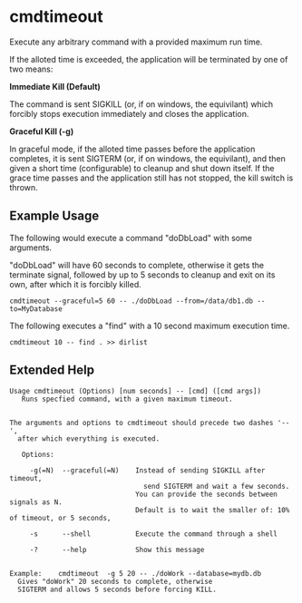 # cmdtimeout
Execute any arbitrary command with a provided maximum run time.

If the alloted time is exceeded, the application will be terminated by one of two means:

**Immediate Kill (Default)**

The command is sent SIGKILL (or, if on windows, the equivilant) which forcibly stops execution immediately and closes the application.

**Graceful Kill (-g)**

In graceful mode, if the alloted time passes before the application completes, it is sent SIGTERM (or, if on windows, the equivilant), and then given a short time (configurable) to cleanup and shut down itself. If the grace time passes and the application still has not stopped, the kill switch is thrown.


Example Usage
-------------

The following would execute a command "doDbLoad" with some arguments.

"doDbLoad" will have 60 seconds to complete, otherwise it gets the terminate signal, followed by up to 5 seconds to cleanup and exit on its own, after which it is forcibly killed.

	cmdtimeout --graceful=5 60 -- ./doDbLoad --from=/data/db1.db --to=MyDatabase


The following executes a "find" with a 10 second maximum execution time.

	cmdtimeout 10 -- find . >> dirlist


Extended Help
-------------

	Usage cmdtimeout (Options) [num seconds] -- [cmd] ([cmd args])
	   Runs specfied command, with a given maximum timeout.


	The arguments and options to cmdtimeout should precede two dashes '--',
	  after which everything is executed.

	   Options:

		 -g(=N)  --graceful(=N)    Instead of sending SIGKILL after timeout,
									 send SIGTERM and wait a few seconds.
								   You can provide the seconds between signals as N.
								   Default is to wait the smaller of: 10% of timeout, or 5 seconds,

		 -s      --shell           Execute the command through a shell

		 -?      --help            Show this message


	Example:    cmdtimeout  -g 5 20 -- ./doWork --database=mydb.db
	  Gives "doWork" 20 seconds to complete, otherwise 
	  SIGTERM and allows 5 seconds before forcing KILL.

